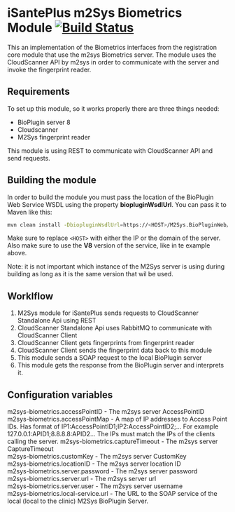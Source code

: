 
# iSantePlus m2Sys Biometrics Module [![Build Status](https://travis-ci.org/IsantePlus/openmrs-module-m2sys-biometrics.svg?branch=master)](https://travis-ci.org/IsantePlus/openmrs-module-m2sys-biometrics)

This an implementation of the Biometrics interfaces from the registration core module that use the m2sys Biometrics server. The module uses the CloudScanner API by m2sys in order to communicate with the server and invoke the fingerprint reader.

## Requirements

To set up this module, so it works properly there are three things needed:
- BioPlugin server 8
- Cloudscanner 
- M2Sys fingerprint reader

This module is using REST to communicate with CloudScanner API and send requests.

## Building the module

In order to build the module you must pass the location of the BioPlugin Web Service WSDL
using the property **biopluginWsdlUrl**. You can pass it to Maven like this:

```bash
mvn clean install -DbiopluginWsdlUrl=https://<HOST>/M2Sys.BioPluginWeb/BioPluginServiceV8.asmx?wsdl
``` 

Make sure to replace `<HOST>` with either the IP or the domain of the server. Also make
sure to use the **V8** version of the service, like in te example above.

Note: it is not important which instance of the M2Sys server is using during building as long
as it is the same version that wil be used.

## Worklflow

1. M2Sys module for iSantePlus sends requests to CloudScanner Standalone Api using REST
2. CloudScanner Standalone Api uses RabbitMQ to communicate with CloudScanner Client
3. CloudScanner Client gets fingerprints from fingerprint reader
4. CloudScanner Client sends the fingerprint data back to this module
5. This module sends a SOAP request to the local BioPlugin server
6. This module gets the response from the BioPlugin server and interprets it.

## Configuration variables

m2sys-biometrics.accessPointID - The m2sys server AccessPointID<br/>
m2sys-biometrics.accessPointMap - A map of IP addresses to Access Point IDs. Has format of IP1:AccessPointID1;IP2:AccessPointID2;...
For example 127.0.0.1:APID1;8.8.8.8:APID2... The IPs must match the IPs of the clients calling the server.
m2sys-biometrics.captureTimeout - The m2sys server CaptureTimeout<br/>
m2sys-biometrics.customKey - The m2sys server CustomKey<br/>
m2sys-biometrics.locationID - The m2sys server location ID<br/>
m2sys-biometrics.server.password - The m2sys server password<br/>
m2sys-biometrics.server.url - The m2sys server url<br/>
m2sys-biometrics.server.user - The m2sys server username<br/>
m2sys-biometrics.local-service.url - The URL to the SOAP service of the local (local to the clinic) M2Sys BioPlugin Server.
